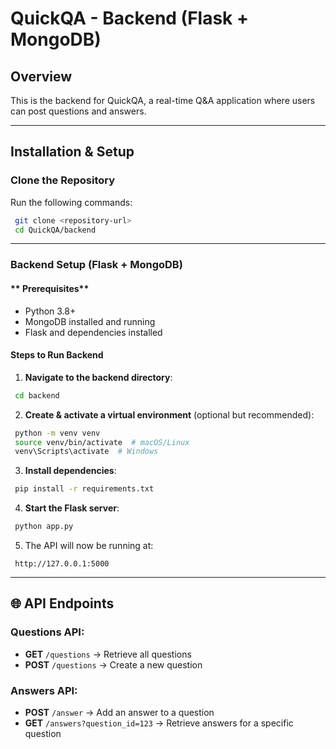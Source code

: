# QuickQA - Backend (Flask + MongoDB)

##  Overview
This is the backend for QuickQA, a real-time Q&A application where users can post questions and answers.

---

##  Installation & Setup
###  **Clone the Repository**
Run the following commands:
```sh
 git clone <repository-url>
 cd QuickQA/backend
```

---

###  **Backend Setup (Flask + MongoDB)**
#### ** Prerequisites**
- Python 3.8+
- MongoDB installed and running
- Flask and dependencies installed

####  **Steps to Run Backend**
1. **Navigate to the backend directory**:
```sh
 cd backend
```
2. **Create & activate a virtual environment** (optional but recommended):
```sh
 python -m venv venv
 source venv/bin/activate  # macOS/Linux
 venv\Scripts\activate  # Windows
```
3. **Install dependencies**:
```sh
 pip install -r requirements.txt
```
4. **Start the Flask server**:
```sh
 python app.py
```
5. The API will now be running at:
```
 http://127.0.0.1:5000
```

---

## 🌐 API Endpoints
### Questions API:
- **GET** `/questions` → Retrieve all questions
- **POST** `/questions` → Create a new question

### Answers API:
- **POST** `/answer` → Add an answer to a question
- **GET** `/answers?question_id=123` → Retrieve answers for a specific question







